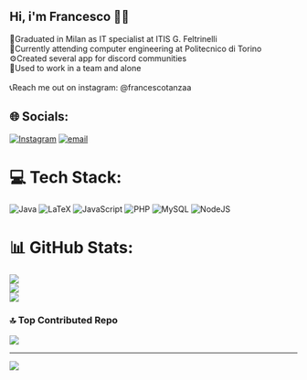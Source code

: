 ## Hi, i'm Francesco 🙋‍♂️

📗Graduated in Milan as IT specialist at ITIS G. Feltrinelli <br>
🏫Currently attending computer engineering at Politecnico di Torino <br>
⚙️Created several app for discord communities <br>
👥Used to work in a team and alone<br>
<br>
📞Reach me out on instagram: @francescotanzaa

## 🌐 Socials:
[![Instagram](https://img.shields.io/badge/Instagram-%23E4405F.svg?logo=Instagram&logoColor=white)](https://instagram.com/francescotanzaa) [![email](https://img.shields.io/badge/Email-D14836?logo=gmail&logoColor=white)](mailto:francytan04@gmail.com) 

# 💻 Tech Stack:
![Java](https://img.shields.io/badge/java-%23ED8B00.svg?style=for-the-badge&logo=openjdk&logoColor=white) ![LaTeX](https://img.shields.io/badge/latex-%23008080.svg?style=for-the-badge&logo=latex&logoColor=white) ![JavaScript](https://img.shields.io/badge/javascript-%23323330.svg?style=for-the-badge&logo=javascript&logoColor=%23F7DF1E) ![PHP](https://img.shields.io/badge/php-%23777BB4.svg?style=for-the-badge&logo=php&logoColor=white) ![MySQL](https://img.shields.io/badge/mysql-4479A1.svg?style=for-the-badge&logo=mysql&logoColor=white) ![NodeJS](https://img.shields.io/badge/node.js-6DA55F?style=for-the-badge&logo=node.js&logoColor=white)
# 📊 GitHub Stats:
![](https://github-readme-stats.vercel.app/api?username=cescofrann&theme=transparent&hide_border=false&include_all_commits=true&count_private=true)<br/>
![](https://nirzak-streak-stats.vercel.app/?user=cescofrann&theme=transparent&hide_border=false)<br/>
![](https://github-readme-stats.vercel.app/api/top-langs/?username=cescofrann&theme=transparent&hide_border=false&include_all_commits=true&count_private=true&layout=compact)

### 🔝 Top Contributed Repo
![](https://github-contributor-stats.vercel.app/api?username=cescofrann&limit=5&theme=transparent&combine_all_yearly_contributions=true)

---
[![](https://visitcount.itsvg.in/api?id=cescofrann&icon=0&color=0)](https://visitcount.itsvg.in)

<!-- Proudly created with GPRM ( https://gprm.itsvg.in ) -->
<!--
**cescofrann/cescofrann** is a ✨ _special_ ✨ repository because its `README.md` (this file) appears on your GitHub profile.

Here are some ideas to get you started:

- 🔭 I’m currently working on ...
- 🌱 I’m currently learning ...
- 👯 I’m looking to collaborate on ...
- 🤔 I’m looking for help with ...
- 💬 Ask me about ...
- 📫 How to reach me: ...
- 😄 Pronouns: ...
- ⚡ Fun fact: ...
-->
